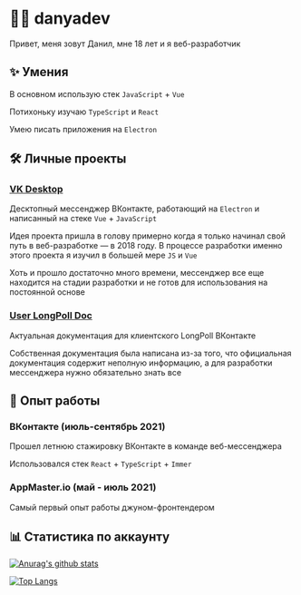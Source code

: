 # 👨‍💻 danyadev

Привет, меня зовут Данил, мне 18 лет и я веб-разработчик

## ✨ Умения

В основном использую стек `JavaScript` + `Vue`

Потихоньку изучаю `TypeScript` и `React`

Умею писать приложения на `Electron`

## 🛠 Личные проекты

### [VK Desktop](https://github.com/danyadev/vk-desktop)

Десктопный мессенджер ВКонтакте, работающий на `Electron` и написанный на стеке `Vue` + `JavaScript`

Идея проекта пришла в голову примерно когда я только начинал свой путь в веб-разработке — в 2018 году.
В процессе разработки именно этого проекта я изучил в большей мере `JS` и `Vue`

Хоть и прошло достаточно много времени, мессенджер все еще находится на стадии разработки
и не готов для использования на постоянной основе

### [User LongPoll Doc](https://github.com/danyadev/longpoll-doc)

Актуальная документация для клиентского LongPoll ВКонтакте

Собственная документация была написана из-за того, что официальная документация содержит неполную информацию,
а для разработки мессенджера нужно обязательно знать все

## 💼 Опыт работы

### ВКонтакте (июль-сентябрь 2021)

Прошел летнюю стажировку ВКонтакте в команде веб-мессенджера

Использовался стек `React` + `TypeScript` + `Immer`

### AppMaster.io (май - июль 2021)

Самый первый опыт работы джуном-фронтендером

## 📊 Статистика по аккаунту

[![Anurag's github stats](https://github-readme-stats.vercel.app/api?username=danyadev&count_private=true&show_icons=true&theme=dark&hide=contribs&include_all_commits=true)](https://github.com/anuraghazra/github-readme-stats)

[![Top Langs](https://github-readme-stats.vercel.app/api/top-langs/?username=danyadev&show_icons=true&theme=dark&count_private=true&layout=compact&card_width=445&langs_count=4)](https://github.com/anuraghazra/github-readme-stats)
